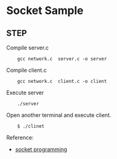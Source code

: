Socket Sample
============

STEP
----------------
Compile server.c

        gcc network.c  server.c -o server

Compile client.c

        gcc network.c  client.c -o client

Execute server

        ./server

Open another terminal and execute client.

        $ ./clinet

Reference:

* [socket programming](https://wiki.netbsd.org/examples/socket_programming/#index10h2)
